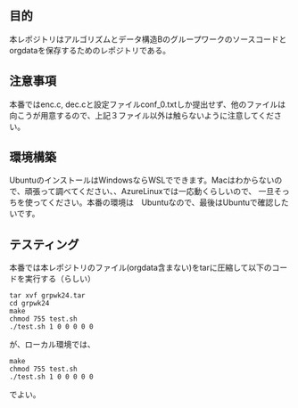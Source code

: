 ## 目的
本レポジトリはアルゴリズムとデータ構造Bのグループワークのソースコードとorgdataを保存するためのレポジトリである。  

## 注意事項
本番ではenc.c, dec.cと設定ファイルconf_0.txtしか提出せず、他のファイルは向こうが用意するので、上記３ファイル以外は触らないように注意してください。
## 環境構築
UbuntuのインストールはWindowsならWSLでできます。Macはわからないので、頑張って調べてください、、AzureLinuxでは一応動くらしいので、
一旦そっちを使ってください。本番の環境は　Ubuntuなので、最後はUbuntuで確認したいです。

## テスティング
本番では本レポジトリのファイル(orgdata含まない)をtarに圧縮して以下のコードを実行する（らしい）
```
tar xvf grpwk24.tar
cd grpwk24
make
chmod 755 test.sh
./test.sh 1 0 0 0 0 0
```
が、ローカル環境では、
```
make
chmod 755 test.sh
./test.sh 1 0 0 0 0 0
```
でよい。

